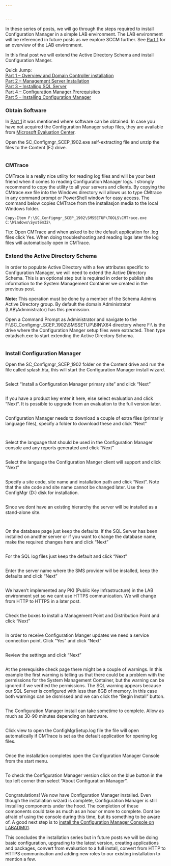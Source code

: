 ```yaml
---


---
```


<p>In these series of posts, we will go through the steps required to install Configuration Manager in a simple LAB environment. The LAB environment will be referenced in future posts as we explore SCCM further. See  <a href="">Part 1</a>  for an overview of the LAB environment.</p>
<p>In this final post we will extend the Active Directory Schema and install Configuration Manger.</p>
<p>Quick Jump:<br>
<a href="">Part 1 – Overview and Domain Controller installation</a><br>
<a href="">Part 2 – Management Server Installation</a><br>
<a href="">Part 3 – Installing SQL Server</a><br>
<a href="">Part 4 – Configuration Manager Prerequisites</a><br>
<a href="">Part 5 – Installing Configuration Manager</a></p>
<h3 id="obtain-software">Obtain Software</h3>
<p>In  <a href="">Part 1</a>  it was mentioned where software can be obtained. In case you have not acquired the Configuration Manager setup files, they are available from  <a href="https://www.microsoft.com/en-us/evalcenter/evaluate-system-center-configuration-manager-and-endpoint-protection">Microsoft Evaluation Center</a>.</p>
<p>Open the SC_Configmgr_SCEP_1902.exe self-extracting file and unzip the files to the Content (F:) drive.</p>
<p><img src="https://github.com/albert-projects/home-lab/blob/9443a0eb6953bc0de1ef3b02daa4b04953609a1a/Creating-A-Configuration-Manager-(SCCM)-LAB-Environment-Part-5-Installing-Configuration-Manager/ConfigMgr1.png" alt=""></p>
<h3 id="cmtrace">CMTrace</h3>
<p>CMTrace is a really nice utility for reading log files and will be your best friend when it comes to reading Configuration Manager logs. I strongly recommend to copy the utility to all your servers and clients. By copying the CMtrace.exe file into the Windows directory will allows us to type CMtrace in any command prompt or PowerShell window for easy access. The command below copies CMTrace from the installasjon media to the local Windows folder.</p>
<pre class=" language-powershell"><code class="prism  language-powershell"><span class="token function">Copy-Item</span> F:\SC_Configmgr_SCEP_1902\SMSSETUP\TOOLS\CMTrace<span class="token punctuation">.</span>exe C:\Windows\System32\
</code></pre>
<p>Tip: Open CMTrace and when asked to be the default application for .log files click Yes. When doing troubleshooting and reading logs later the log files will automatically open in CMTrace.</p>
<h3 id="extend-the-active-directory-schema">Extend the Active Directory Schema</h3>
<p>In order to populate Active Directory with a few attributes specific to Configuration Manager, we will need to extend the Active Directory Schema. This is an optional step but is required in order to publish site information to the System Management Container we created in the previous post.</p>
<p><strong>Note:</strong>  This operation must be done by a member of the Schema Admins Active Directory group. By default the domain Administrator (LAB\Administrator) has this permission.</p>
<p>Open a Command Prompt as Administrator and navigate to the F:\SC_Configmgr_SCEP_1902\SMSSETUP\BIN\X64 directory where F:\ is the drive where the Configuration Manger setup files were extracted. Then type extadsch.exe to start extending the Active Directory Schema.</p>
<p><img src="https://github.com/albert-projects/home-lab/blob/9443a0eb6953bc0de1ef3b02daa4b04953609a1a/Creating-A-Configuration-Manager-(SCCM)-LAB-Environment-Part-5-Installing-Configuration-Manager/ConfigMgr2.png" alt=""></p>
<h3 id="install-configuration-manager">Install Configuration Manager</h3>
<p>Open the SC_Configmgr_SCEP_1902 folder on the Content drive and run the file called splash.hta, this will start the Configuration Manager install wizard.</p>
<p><img src="https://github.com/albert-projects/home-lab/blob/9443a0eb6953bc0de1ef3b02daa4b04953609a1a/Creating-A-Configuration-Manager-(SCCM)-LAB-Environment-Part-5-Installing-Configuration-Manager/ConfigMgr3.png" alt=""></p>
<p>Select “Install a Configuration Manager primary site” and click “Next”</p>
<p><img src="https://github.com/albert-projects/home-lab/blob/9443a0eb6953bc0de1ef3b02daa4b04953609a1a/Creating-A-Configuration-Manager-(SCCM)-LAB-Environment-Part-5-Installing-Configuration-Manager/ConfigMgr4.png" alt=""></p>
<p>If you have a product key enter it here, else select evaluation and click “Next”. It is possible to upgrade from an evaluation to the full version later.</p>
<p><img src="https://github.com/albert-projects/home-lab/blob/9443a0eb6953bc0de1ef3b02daa4b04953609a1a/Creating-A-Configuration-Manager-(SCCM)-LAB-Environment-Part-5-Installing-Configuration-Manager/ConfigMgr5.png" alt=""></p>
<p>Configuration Manager needs to download a couple of extra files (primarily language files), specify a folder to download these and click “Next”</p>
<p><img src="https://github.com/albert-projects/home-lab/blob/9443a0eb6953bc0de1ef3b02daa4b04953609a1a/Creating-A-Configuration-Manager-(SCCM)-LAB-Environment-Part-5-Installing-Configuration-Manager/ConfigMgr6.png" alt=""></p>
<p><img src="https://github.com/albert-projects/home-lab/blob/9443a0eb6953bc0de1ef3b02daa4b04953609a1a/Creating-A-Configuration-Manager-(SCCM)-LAB-Environment-Part-5-Installing-Configuration-Manager/ConfigMgr7.png" alt=""></p>
<p>Select the language that should be used in the Configuration Manager console and any reports generated and click “Next”</p>
<p><img src="https://github.com/albert-projects/home-lab/blob/9443a0eb6953bc0de1ef3b02daa4b04953609a1a/Creating-A-Configuration-Manager-(SCCM)-LAB-Environment-Part-5-Installing-Configuration-Manager/ConfigMgr8.png" alt=""></p>
<p>Select the language the Configuration Manger client will support and click “Next”</p>
<p><img src="https://github.com/albert-projects/home-lab/blob/9443a0eb6953bc0de1ef3b02daa4b04953609a1a/Creating-A-Configuration-Manager-(SCCM)-LAB-Environment-Part-5-Installing-Configuration-Manager/ConfigMgr9.png" alt=""></p>
<p>Specify a site code, site name and installation path and click “Next”. Note that the site code and site name cannot be changed later. Use the ConfigMgr (D:) disk for installation.</p>
<p><img src="https://github.com/albert-projects/home-lab/blob/9443a0eb6953bc0de1ef3b02daa4b04953609a1a/Creating-A-Configuration-Manager-(SCCM)-LAB-Environment-Part-5-Installing-Configuration-Manager/ConfigMgr10.png" alt=""></p>
<p>Since we dont have an existing hierarchy the server will be installed as a stand-alone site.</p>
<p><img src="https://github.com/albert-projects/home-lab/blob/9443a0eb6953bc0de1ef3b02daa4b04953609a1a/Creating-A-Configuration-Manager-(SCCM)-LAB-Environment-Part-5-Installing-Configuration-Manager/ConfigMgr11.png" alt=""></p>
<p><img src="https://github.com/albert-projects/home-lab/blob/9443a0eb6953bc0de1ef3b02daa4b04953609a1a/Creating-A-Configuration-Manager-(SCCM)-LAB-Environment-Part-5-Installing-Configuration-Manager/ConfigMgr12.png" alt=""></p>
<p>On the database page just keep the defaults. If the SQL Server has been installed on another server or if you want to change the database name, make the required changes here and click “Next”</p>
<p><img src="https://github.com/albert-projects/home-lab/blob/9443a0eb6953bc0de1ef3b02daa4b04953609a1a/Creating-A-Configuration-Manager-(SCCM)-LAB-Environment-Part-5-Installing-Configuration-Manager/ConfigMgr13.png" alt=""></p>
<p>For the SQL log files just keep the default and click “Next”</p>
<p><img src="https://github.com/albert-projects/home-lab/blob/9443a0eb6953bc0de1ef3b02daa4b04953609a1a/Creating-A-Configuration-Manager-(SCCM)-LAB-Environment-Part-5-Installing-Configuration-Manager/ConfigMgr14.png" alt=""></p>
<p>Enter the server name where the SMS provider will be installed, keep the defaults and click “Next”</p>
<p><img src="https://github.com/albert-projects/home-lab/blob/9443a0eb6953bc0de1ef3b02daa4b04953609a1a/Creating-A-Configuration-Manager-(SCCM)-LAB-Environment-Part-5-Installing-Configuration-Manager/ConfigMgr15.png" alt=""></p>
<p>We haven’t implemented any PKI (Public Key Infrastructure) in the LAB environment yet so we cant use HTTPS communication. We will change from HTTP to HTTPS in a later post.</p>
<p><img src="https://github.com/albert-projects/home-lab/blob/9443a0eb6953bc0de1ef3b02daa4b04953609a1a/Creating-A-Configuration-Manager-(SCCM)-LAB-Environment-Part-5-Installing-Configuration-Manager/ConfigMgr16.png" alt=""></p>
<p>Check the boxes to install a Management Point and Distribution Point and click “Next”</p>
<p><img src="https://github.com/albert-projects/home-lab/blob/9443a0eb6953bc0de1ef3b02daa4b04953609a1a/Creating-A-Configuration-Manager-(SCCM)-LAB-Environment-Part-5-Installing-Configuration-Manager/ConfigMgr17.png" alt=""></p>
<p>In order to receive Configuration Manger updates we need a service connection point. Click “Yes” and click “Next”</p>
<p><img src="https://github.com/albert-projects/home-lab/blob/9443a0eb6953bc0de1ef3b02daa4b04953609a1a/Creating-A-Configuration-Manager-(SCCM)-LAB-Environment-Part-5-Installing-Configuration-Manager/ConfigMgr18.png" alt=""></p>
<p>Review the settings and click “Next”</p>
<p><img src="https://github.com/albert-projects/home-lab/blob/9443a0eb6953bc0de1ef3b02daa4b04953609a1a/Creating-A-Configuration-Manager-(SCCM)-LAB-Environment-Part-5-Installing-Configuration-Manager/ConfigMgr19.png" alt=""></p>
<p>At the prerequisite check page there might be a couple of warnings. In this example the first warning is telling us that there could be a problem with the permissions for the System Management Container, but the warning can be ignored if we verified the permissions. The SQL warning appears because our SQL Server is configured with less than 8GB of memory. In this case both warnings can be dismissed and we can click the “Begin Install” button.</p>
<p><img src="https://github.com/albert-projects/home-lab/blob/9443a0eb6953bc0de1ef3b02daa4b04953609a1a/Creating-A-Configuration-Manager-(SCCM)-LAB-Environment-Part-5-Installing-Configuration-Manager/ConfigMgr20.png" alt=""></p>
<p>The Configuration Manager install can take sometime to complete. Allow as much as 30-90 minutes depending on hardware.</p>
<p><img src="https://github.com/albert-projects/home-lab/blob/9443a0eb6953bc0de1ef3b02daa4b04953609a1a/Creating-A-Configuration-Manager-(SCCM)-LAB-Environment-Part-5-Installing-Configuration-Manager/ConfigMgr21.png" alt=""></p>
<p>Click view to open the ConfigMgrSetup.log file the file will open automatically if CMTrace is set as the default application for opening log files.</p>
<p><img src="https://github.com/albert-projects/home-lab/blob/9443a0eb6953bc0de1ef3b02daa4b04953609a1a/Creating-A-Configuration-Manager-(SCCM)-LAB-Environment-Part-5-Installing-Configuration-Manager/ConfigMgr22.png" alt=""></p>
<p>Once the installation completes open the Configuration Manager Console from the start menu.</p>
<p><img src="https://github.com/albert-projects/home-lab/blob/9443a0eb6953bc0de1ef3b02daa4b04953609a1a/Creating-A-Configuration-Manager-(SCCM)-LAB-Environment-Part-5-Installing-Configuration-Manager/ConfigMgr23.png" alt=""></p>
<p>To check the Configuration Manager version click on the blue button in the top left corner then select “About Configuration Manager”.</p>
<p><img src="https://github.com/albert-projects/home-lab/blob/9443a0eb6953bc0de1ef3b02daa4b04953609a1a/Creating-A-Configuration-Manager-(SCCM)-LAB-Environment-Part-5-Installing-Configuration-Manager/ConfigMgr24.png" alt=""></p>
<p>Congratulations! We now have Configuration Manager installed. Even though the installation wizard is complete, Configuration Manager is still installing components under the hood. The completion of these components could take as much as an hour or more to complete. Dont be afraid of using the console during this time, but its something to be aware of. A good next step is to  <a href="">install the Configuration Manager Console on LABADM01</a>.</p>
<p>This concludes the installation series but in future posts we will be doing basic configuration, upgrading to the latest version, creating applications and packages, convert from evaluation to a full install, convert from HTTP to HTTPS communication and adding new roles to our existing installation to mention a few.</p>

